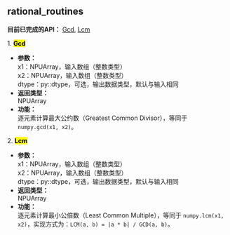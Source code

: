## rational_routines  

**目前已完成的API：** [Gcd](#Gcd), [Lcm](#Lcm)  

<span id="Gcd">1. <mark>**Gcd**</mark></span>  
- **参数：**  
    x1：NPUArray，输入数组（整数类型）  
    x2：NPUArray，输入数组（整数类型）  
    dtype：py::dtype，可选，输出数据类型，默认与输入相同  
- **返回类型：**  
    NPUArray  
- **功能：**  
    逐元素计算最大公约数（Greatest Common Divisor），等同于 `numpy.gcd(x1, x2)`。  

<span id="Lcm">2. <mark>**Lcm**</mark></span>  
- **参数：**  
    x1：NPUArray，输入数组（整数类型）  
    x2：NPUArray，输入数组（整数类型）  
    dtype：py::dtype，可选，输出数据类型，默认与输入相同  
- **返回类型：**  
    NPUArray  
- **功能：**  
    逐元素计算最小公倍数（Least Common Multiple），等同于 `numpy.lcm(x1, x2)`，实现方式为：`LCM(a, b) = |a * b| / GCD(a, b)`。  
